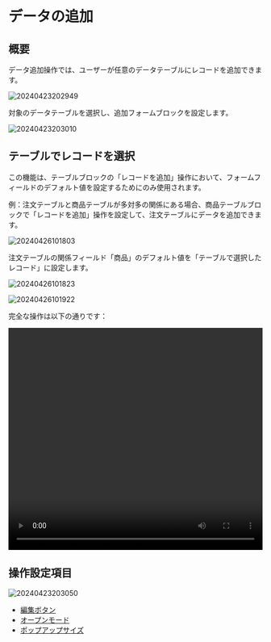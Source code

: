 # データの追加

## 概要

データ追加操作では、ユーザーが任意のデータテーブルにレコードを追加できます。

![20240423202949](https://static-docs.nocobase.com/20240423202949.png)

対象のデータテーブルを選択し、追加フォームブロックを設定します。

![20240423203010](https://static-docs.nocobase.com/20240423203010.png)

## テーブルでレコードを選択

この機能は、テーブルブロックの「レコードを追加」操作において、フォームフィールドのデフォルト値を設定するためにのみ使用されます。

例：注文テーブルと商品テーブルが多対多の関係にある場合、商品テーブルブロックで「レコードを追加」操作を設定して、注文テーブルにデータを追加できます。

![20240426101803](https://nocobase-docs.oss-cn-beijing.aliyuncs.com/20240426101803.png)

注文テーブルの関係フィールド「商品」のデフォルト値を「テーブルで選択したレコード」に設定します。

![20240426101823](https://nocobase-docs.oss-cn-beijing.aliyuncs.com/20240426101823.png)

![20240426101922](https://nocobase-docs.oss-cn-beijing.aliyuncs.com/20240426101922.png)

完全な操作は以下の通りです：

<video width="100%" height="440" controls>
<source src="https://nocobase-docs.oss-cn-beijing.aliyuncs.com/20240426102142.mp4" type="video/mp4">
</video>

## 操作設定項目

![20240423203050](https://static-docs.nocobase.com/20240423203050.png)

- [編集ボタン](/handbook/ui/actions/action-settings/edit-button)
- [オープンモード](/handbook/ui/actions/action-settings/open-mode)
- [ポップアップサイズ](/handbook/ui/actions/action-settings/popup-size)


